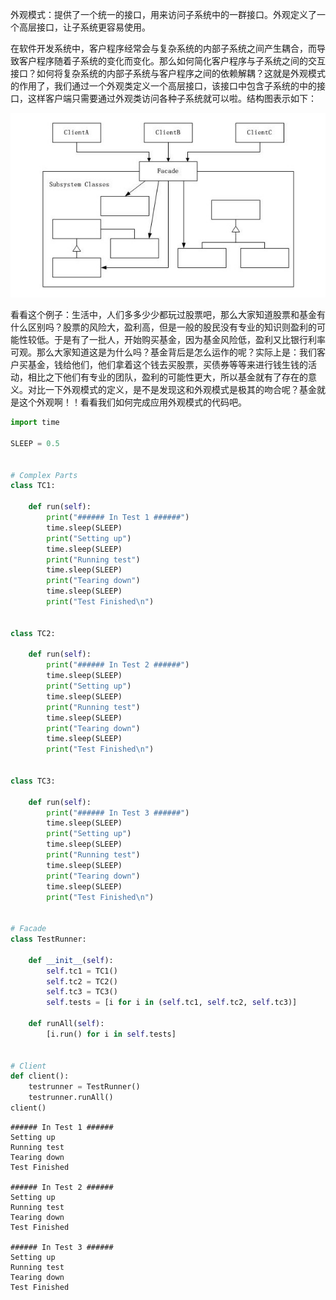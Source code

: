 
外观模式：提供了一个统一的接口，用来访问子系统中的一群接口。外观定义了一个高层接口，让子系统更容易使用。

在软件开发系统中，客户程序经常会与复杂系统的内部子系统之间产生耦合，而导致客户程序随着子系统的变化而变化。那么如何简化客户程序与子系统之间的交互接口？如何将复杂系统的内部子系统与客户程序之间的依赖解耦？这就是外观模式的作用了，我们通过一个外观类定义一个高层接口，该接口中包含子系统的中的接口，这样客户端只需要通过外观类访问各种子系统就可以啦。结构图表示如下：

![](2012071209342484.jpg)

看看这个例子：生活中，人们多多少少都玩过股票吧，那么大家知道股票和基金有什么区别吗？股票的风险大，盈利高，但是一般的股民没有专业的知识则盈利的可能性较低。于是有了一批人，开始购买基金，因为基金风险低，盈利又比银行利率可观。那么大家知道这是为什么吗？基金背后是怎么运作的呢？实际上是：我们客户买基金，钱给他们，他们拿着这个钱去买股票，买债券等等来进行钱生钱的活动，相比之下他们有专业的团队，盈利的可能性更大，所以基金就有了存在的意义。对比一下外观模式的定义，是不是发现这和外观模式是极其的吻合呢？基金就是这个外观啊！！看看我们如何完成应用外观模式的代码吧。


```python
import time

SLEEP = 0.5


# Complex Parts
class TC1:

    def run(self):
        print("###### In Test 1 ######")
        time.sleep(SLEEP)
        print("Setting up")
        time.sleep(SLEEP)
        print("Running test")
        time.sleep(SLEEP)
        print("Tearing down")
        time.sleep(SLEEP)
        print("Test Finished\n")


class TC2:

    def run(self):
        print("###### In Test 2 ######")
        time.sleep(SLEEP)
        print("Setting up")
        time.sleep(SLEEP)
        print("Running test")
        time.sleep(SLEEP)
        print("Tearing down")
        time.sleep(SLEEP)
        print("Test Finished\n")


class TC3:

    def run(self):
        print("###### In Test 3 ######")
        time.sleep(SLEEP)
        print("Setting up")
        time.sleep(SLEEP)
        print("Running test")
        time.sleep(SLEEP)
        print("Tearing down")
        time.sleep(SLEEP)
        print("Test Finished\n")


# Facade
class TestRunner:

    def __init__(self):
        self.tc1 = TC1()
        self.tc2 = TC2()
        self.tc3 = TC3()
        self.tests = [i for i in (self.tc1, self.tc2, self.tc3)]

    def runAll(self):
        [i.run() for i in self.tests]


# Client
def client():
    testrunner = TestRunner()
    testrunner.runAll()
client()
```

    ###### In Test 1 ######
    Setting up
    Running test
    Tearing down
    Test Finished
    
    ###### In Test 2 ######
    Setting up
    Running test
    Tearing down
    Test Finished
    
    ###### In Test 3 ######
    Setting up
    Running test
    Tearing down
    Test Finished
    



```python

```
